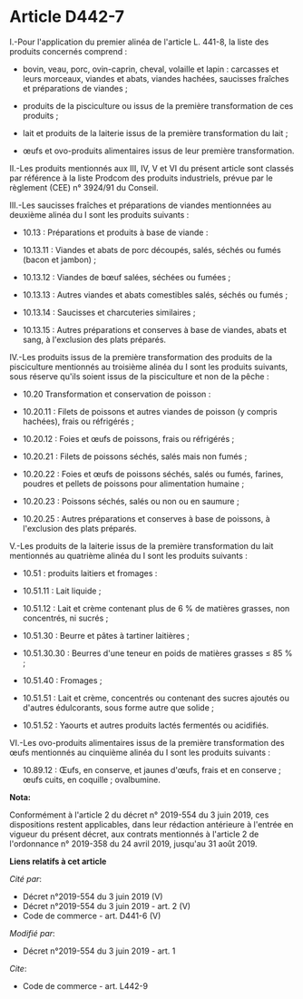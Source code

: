 # Article D442-7

I.-Pour l'application du premier alinéa de l'article L. 441-8, la liste des produits concernés comprend :

- bovin, veau, porc, ovin-caprin, cheval, volaille et lapin : carcasses et leurs morceaux, viandes et abats, viandes hachées,
saucisses fraîches et préparations de viandes ;

- produits de la pisciculture ou issus de la première transformation de ces produits ;

- lait et produits de la laiterie issus de la première transformation du lait ;

- œufs et ovo-produits alimentaires issus de leur première transformation.

II.-Les produits mentionnés aux III, IV, V et VI du présent article sont classés par référence à la liste Prodcom des
produits industriels, prévue par le règlement (CEE) n° 3924/91 du Conseil.

III.-Les saucisses fraîches et préparations de viandes mentionnées au deuxième alinéa du I sont les produits suivants :

- 10.13 : Préparations et produits à base de viande :

- 10.13.11 : Viandes et abats de porc découpés, salés, séchés ou fumés (bacon et jambon) ;

- 10.13.12 : Viandes de bœuf salées, séchées ou fumées ;

- 10.13.13 : Autres viandes et abats comestibles salés, séchés ou fumés ;

- 10.13.14 : Saucisses et charcuteries similaires ;

- 10.13.15 : Autres préparations et conserves à base de viandes, abats et sang, à l'exclusion des plats préparés.

IV.-Les produits issus de la première transformation des produits de la pisciculture mentionnés au troisième alinéa du I sont
les produits suivants, sous réserve qu'ils soient issus de la pisciculture et non de la pêche :

- 10.20 Transformation et conservation de poisson :

- 10.20.11 : Filets de poissons et autres viandes de poisson (y compris hachées), frais ou réfrigérés ;

- 10.20.12 : Foies et œufs de poissons, frais ou réfrigérés ;

- 10.20.21 : Filets de poissons séchés, salés mais non fumés ;

- 10.20.22 : Foies et œufs de poissons séchés, salés ou fumés, farines, poudres et pellets de poissons pour alimentation
humaine ;

- 10.20.23 : Poissons séchés, salés ou non ou en saumure ;

- 10.20.25 : Autres préparations et conserves à base de poissons, à l'exclusion des plats préparés.

V.-Les produits de la laiterie issus de la première transformation du lait mentionnés au quatrième alinéa du I sont les
produits suivants :

- 10.51 : produits laitiers et fromages :

- 10.51.11 : Lait liquide ;

- 10.51.12 : Lait et crème contenant plus de 6 % de matières grasses, non concentrés, ni sucrés ;

- 10.51.30 : Beurre et pâtes à tartiner laitières ;

- 10.51.30.30 : Beurres d'une teneur en poids de matières grasses ≤ 85 % ;

- 10.51.40 : Fromages ;

- 10.51.51 : Lait et crème, concentrés ou contenant des sucres ajoutés ou d'autres édulcorants, sous forme autre que solide ;

- 10.51.52 : Yaourts et autres produits lactés fermentés ou acidifiés.

VI.-Les ovo-produits alimentaires issus de la première transformation des œufs mentionnés au cinquième alinéa du I sont les
produits suivants :

- 10.89.12 : Œufs, en conserve, et jaunes d'œufs, frais et en conserve ; œufs cuits, en coquille ; ovalbumine.

**Nota:**

Conformément à l'article 2 du décret n° 2019-554 du 3 juin 2019, ces dispositions restent applicables, dans leur rédaction
antérieure à l'entrée en vigueur du présent décret, aux contrats mentionnés à l'article 2 de l'ordonnance n° 2019-358 du 24
avril 2019, jusqu'au 31 août 2019.

**Liens relatifs à cet article**

_Cité par_:

  - Décret n°2019-554 du 3 juin 2019 (V)
  - Décret n°2019-554 du 3 juin 2019 - art. 2 (V)
  - Code de commerce - art. D441-6 (V)

_Modifié par_:

  - Décret n°2019-554 du 3 juin 2019 - art. 1

_Cite_:

  - Code de commerce - art. L442-9
